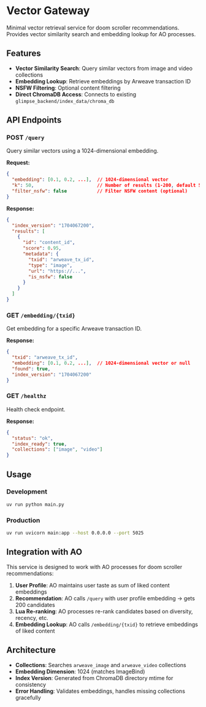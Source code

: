 # Vector Gateway

Minimal vector retrieval service for doom scroller recommendations. Provides vector similarity search and embedding lookup for AO processes.

## Features

- **Vector Similarity Search**: Query similar vectors from image and video collections
- **Embedding Lookup**: Retrieve embeddings by Arweave transaction ID
- **NSFW Filtering**: Optional content filtering
- **Direct ChromaDB Access**: Connects to existing `glimpse_backend/index_data/chroma_db`

## API Endpoints

### POST `/query`
Query similar vectors using a 1024-dimensional embedding.

**Request:**
```json
{
  "embedding": [0.1, 0.2, ...],  // 1024-dimensional vector
  "k": 50,                       // Number of results (1-200, default 50)
  "filter_nsfw": false           // Filter NSFW content (optional)
}
```

**Response:**
```json
{
  "index_version": "1704067200",
  "results": [
    {
      "id": "content_id",
      "score": 0.95,
      "metadata": {
        "txid": "arweave_tx_id",
        "type": "image",
        "url": "https://...",
        "is_nsfw": false
      }
    }
  ]
}
```

### GET `/embedding/{txid}`
Get embedding for a specific Arweave transaction ID.

**Response:**
```json
{
  "txid": "arweave_tx_id",
  "embedding": [0.1, 0.2, ...],  // 1024-dimensional vector or null
  "found": true,
  "index_version": "1704067200"
}
```

### GET `/healthz`
Health check endpoint.

**Response:**
```json
{
  "status": "ok",
  "index_ready": true,
  "collections": ["image", "video"]
}
```

## Usage

### Development
```bash
uv run python main.py
```

### Production
```bash
uv run uvicorn main:app --host 0.0.0.0 --port 5025
```

## Integration with AO

This service is designed to work with AO processes for doom scroller recommendations:

1. **User Profile**: AO maintains user taste as sum of liked content embeddings
2. **Recommendation**: AO calls `/query` with user profile embedding → gets 200 candidates
3. **Lua Re-ranking**: AO processes re-rank candidates based on diversity, recency, etc.
4. **Embedding Lookup**: AO calls `/embedding/{txid}` to retrieve embeddings of liked content

## Architecture

- **Collections**: Searches `arweave_image` and `arweave_video` collections
- **Embedding Dimension**: 1024 (matches ImageBind)
- **Index Version**: Generated from ChromaDB directory mtime for consistency
- **Error Handling**: Validates embeddings, handles missing collections gracefully
